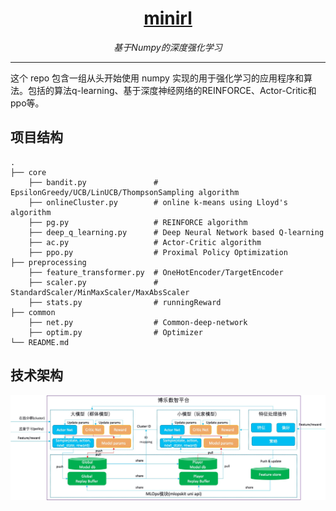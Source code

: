 <h1 align="center"><a href="https://github.com/AlgoLink/minirl">minirl</a></h1>
<p align="center">
  <em>基于Numpy的深度强化学习</em>
</p>

---

这个 repo 包含一组从头开始使用 numpy 实现的用于强化学习的应用程序和算法。包括的算法q-learning、基于深度神经网络的REINFORCE、Actor-Critic和ppo等。

## 项目结构

    .
    ├── core
        ├── bandit.py               # EpsilonGreedy/UCB/LinUCB/ThompsonSampling algorithm
        ├── onlineCluster.py        # online k-means using Lloyd's algorithm
        ├── pg.py                   # REINFORCE algorithm
        ├── deep_q_learning.py      # Deep Neural Network based Q-learning
        ├── ac.py                   # Actor-Critic algorithm
        ├── ppo.py                  # Proximal Policy Optimization
    ├── preprocessing
        ├── feature_transformer.py  # OneHotEncoder/TargetEncoder
        ├── scaler.py               # StandardScaler/MinMaxScaler/MaxAbsScaler
        ├── stats.py                # runningReward
    ├── common                      
        ├── net.py                  # Common-deep-network
        ├── optim.py                # Optimizer        
    └── README.md

## 技术架构

<img src="resources/art.jpg">